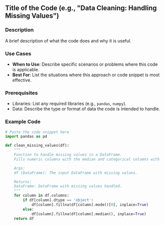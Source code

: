 ## Title of the Code (e.g., "Data Cleaning: Handling Missing Values")

### Description

A brief description of what the code does and why it is useful.

### Use Cases

- **When to Use**: Describe specific scenarios or problems where this code is applicable.
- **Best For**: List the situations where this approach or code snippet is most effective.

### Prerequisites

- Libraries: List any required libraries (e.g., `pandas`, `numpy`).
- Data: Describe the type or format of data the code is intended to handle.

### Example Code

```python
# Paste the code snippet here
import pandas as pd

def clean_missing_values(df):
    """
    Function to handle missing values in a DataFrame.
    Fills numeric columns with the median and categorical columns with the mode.

    Args:
    df (DataFrame): The input DataFrame with missing values.

    Returns:
    DataFrame: DataFrame with missing values handled.
    """
    for column in df.columns:
        if df[column].dtype == 'object':
            df[column].fillna(df[column].mode()[0], inplace=True)
        else:
            df[column].fillna(df[column].median(), inplace=True)
    return df
```
